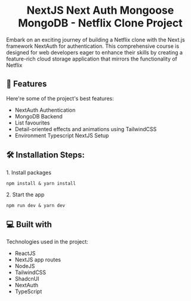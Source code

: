 <h1 align="center" id="title">NextJS Next Auth Mongoose MongoDB - Netflix Clone Project</h1>

<p id="description">Embark on an exciting journey of building a Netflix clone with the Next.js framework NextAuth for authentication. This comprehensive course is designed for web developers eager to enhance their skills by creating a feature-rich cloud storage application that mirrors the functionality of Netflix</p>

<h2>🧐 Features</h2>

Here're some of the project's best features:

- NextAuth Authentication
- MongoDB Backend
- List favourites
- Detail-oriented effects and animations using TailwindCSS
- Environment Typescript NextJS Setup

<h2>🛠️ Installation Steps:</h2>

<p>1. Install packages</p>

```
npm install & yarn install
```

<p>2. Start the app</p>

```
npm run dev & yarn dev
```

<h2>💻 Built with</h2>

Technologies used in the project:

- ReactJS
- NextJS app routes
- NodeJS
- TailwindCSS
- ShadcnUI
- NextAuth
- TypeScript

